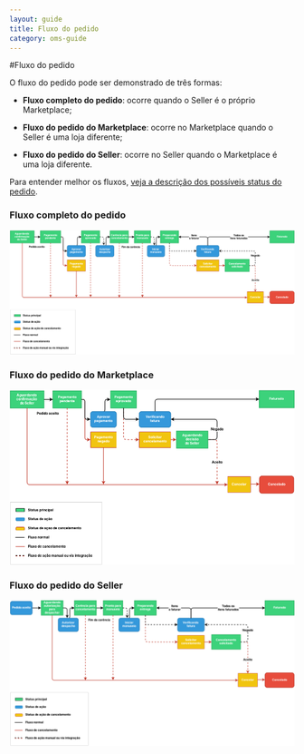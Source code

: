 ```yaml
---
layout: guide
title: Fluxo do pedido
category: oms-guide
---
```


#Fluxo do pedido

O fluxo do pedido pode ser demonstrado de três formas:

* **Fluxo completo do pedido**: ocorre quando o Seller é o próprio Marketplace;

* **Fluxo do pedido do Marketplace**: ocorre no Marketplace quando o Seller é uma loja diferente;

* **Fluxo do pedido do Seller**: ocorre no Seller quando o Marketplace é uma loja diferente.

Para entender melhor os fluxos, [veja a descrição dos possíveis status do pedido](/pt-br/oms/guide/03-status-do-pedido/).

### Fluxo completo do pedido

<div class="well">
	<a href="/images/guide_oms_marketplace-seller-flow.png"><img alt="Fluxo completo do pedido" src="/images/guide_oms_marketplace-seller-flow.png" class="img-responsive"></a>
</div>

### Fluxo do pedido do Marketplace

<div class="well">
	<a href="/images/guide_oms_marketplace-flow.png"><img alt="Fluxo do pedido do Marketplace" src="/images/guide_oms_marketplace-flow.png" class="img-responsive"></a>
</div>

### Fluxo do pedido do Seller

<div class="well">
	<a href="/images/guide_oms_seller-flow.png"><img alt="Fluxo do pedido do Seller" src="/images/guide_oms_seller-flow.png" class="img-responsive"></a>
</div>

